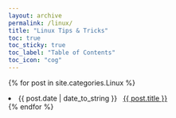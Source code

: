```yaml
---
layout: archive
permalink: /linux/
title: "Linux Tips & Tricks"
toc: true
toc_sticky: true
toc_label: "Table of Contents"
toc_icon: "cog"
---
```


 
{% for post in site.categories.Linux %}
 <li><span>{{ post.date | date_to_string }}</span> &nbsp; <a href="{{ post.url }}">{{ post.title }}</a></li>
{% endfor %}
